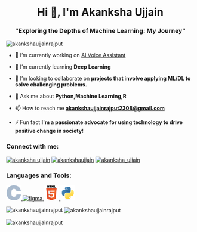  <h1 align="center">Hi 👋, I'm Akanksha Ujjain</h1>
<h3 align="center">"Exploring the Depths of Machine Learning: My Journey"</h3>

<p align="left"> <img src="https://komarev.com/ghpvc/?username=akankshaujjainrajput&label=Profile%20views&color=0e75b6&style=flat" alt="akankshaujjainrajput" /> </p>

- 🔭 I’m currently working on [AI Voice Assistant](https://colab.research.google.com/drive/1hLRhO7zJypUDenw5dh3KzNkpCG7C55nR?usp=drive_link)

- 🌱 I’m currently learning **Deep Learning**

- 👯 I’m looking to collaborate on **projects that involve applying ML/DL to solve challenging problems.**

- 💬 Ask me about **Python,Machine Learning,R**

- 📫 How to reach me **akankshaujjainrajput2308@gmail.com**

- ⚡ Fun fact **I'm a passionate advocate for using technology to drive positive change in society!**

<h3 align="left">Connect with me:</h3>
<p align="left">
<a href="https://linkedin.com/in/akanksha ujjain" target="blank"><img align="center" src="https://raw.githubusercontent.com/rahuldkjain/github-profile-readme-generator/master/src/images/icons/Social/linked-in-alt.svg" alt="akanksha ujjain" height="30" width="40" /></a>
<a href="https://kaggle.com/akankshaujjain" target="blank"><img align="center" src="https://raw.githubusercontent.com/rahuldkjain/github-profile-readme-generator/master/src/images/icons/Social/kaggle.svg" alt="akankshaujjain" height="30" width="40" /></a>
<a href="https://instagram.com/akanksha_ujjain" target="blank"><img align="center" src="https://raw.githubusercontent.com/rahuldkjain/github-profile-readme-generator/master/src/images/icons/Social/instagram.svg" alt="akanksha_ujjain" height="30" width="40" /></a>
</p>

<h3 align="left">Languages and Tools:</h3>
<p align="left"> <a href="https://www.cprogramming.com/" target="_blank" rel="noreferrer"> <img src="https://raw.githubusercontent.com/devicons/devicon/master/icons/c/c-original.svg" alt="c" width="40" height="40"/> </a> <a href="https://www.figma.com/" target="_blank" rel="noreferrer"> <img src="https://www.vectorlogo.zone/logos/figma/figma-icon.svg" alt="figma" width="40" height="40"/> </a> <a href="https://www.w3.org/html/" target="_blank" rel="noreferrer"> <img src="https://raw.githubusercontent.com/devicons/devicon/master/icons/html5/html5-original-wordmark.svg" alt="html5" width="40" height="40"/> </a> <a href="https://www.python.org" target="_blank" rel="noreferrer"> <img src="https://raw.githubusercontent.com/devicons/devicon/master/icons/python/python-original.svg" alt="python" width="40" height="40"/> </a> </p>

<p><img align="left" src="https://github-readme-stats.vercel.app/api/top-langs?username=akankshaujjainrajput&show_icons=true&locale=en&layout=compact" alt="akankshaujjainrajput" /></p>

<p>&nbsp;<img align="center" src="https://github-readme-stats.vercel.app/api?username=akankshaujjainrajput&show_icons=true&locale=en" alt="akankshaujjainrajput" /></p>

<p><img align="center" src="https://github-readme-streak-stats.herokuapp.com/?user=akankshaujjainrajput&" alt="akankshaujjainrajput" /></p>
